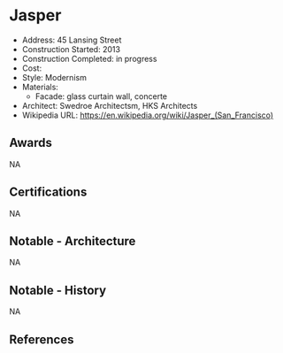 # Jasper
- Address: 45 Lansing Street
- Construction Started: 2013
- Construction Completed: in progress
- Cost:
- Style: Modernism
- Materials:
  - Facade: glass curtain wall, concerte
- Architect: Swedroe Architectsm, HKS Architects
- Wikipedia URL: https://en.wikipedia.org/wiki/Jasper_(San_Francisco)

## Awards
NA

## Certifications
NA

## Notable - Architecture
NA

## Notable - History
NA

## References